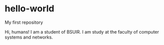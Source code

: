 # hello-world
My first repository

Hi, humans!
I am a student of BSUIR. I am study at the faculty of computer systems and networks.
